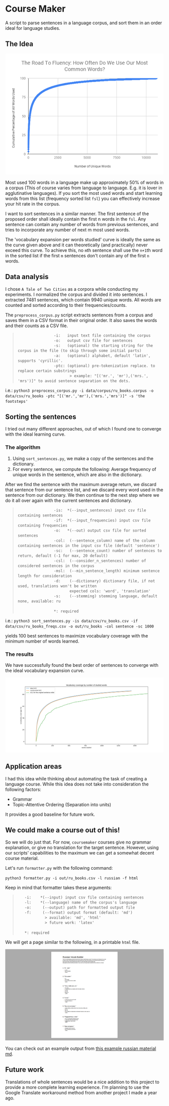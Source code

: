 # Course Maker
A script to parse sentences in a language corpus, and sort them in an order ideal for language studies.

## The Idea

![number of known most used words versus their cumulative usage percentage in the whole corpus. credit: @thevenuehouse on reddit](./media/graph.png)

Most used 100 words in a language make up approximately 50% of words in a corpus (This of course varies from language to language. E.g. it is lover in agglutinative languages). If you sort the most used words and start learning words from this list (frequency sorted list `fsl`) you can effectively increase your hit rate in the corpus. 

I want to sort sentences in a similar manner. The first sentence of the proposed order shall ideally contain the first n words in the `fsl`. Any sentence can contain any number of words from previous sentences, and tries to incorporate any number of next m most used words.

The 'vocabulary expansion per words studied' curve  is ideally the same as the curve given above and it can theoretically (and practically) never exceed this curve. To achieve this, no `m`th sentence shall use the `n+1`th word in the sorted list if the first `m` sentences don't contain any of the first `n` words.

## Data analysis

I chose `A Tale of Two Cities`  as a corpora while conducting my experiments. I normalized the corpus and divided it into sentences. I extracted 7481 sentences, which contain 9940 unique words.  All words are counted and sorted according to their frequencies/counts.

The `preprocess_corpus.py`  script extracts sentences from a corpus and saves them in a CSV format in their original order. It also saves the words and their counts as a CSV file.  

>                     -i:  	input text file containing the corpus
>                     -o:  	output csv file for sentences
>                     -s:  	(optional) the starting string for the corpus in the file (to skip through some initial parts)
>                     -a:  	(optional) alphabet, default 'latin', supports 'cyrillic'.
>                     -ptc:	(optional) pre-tokenization replace. to replace certain substrings 
>                          	 > example: "[('mr.', 'mr'),('mrs.', 'mrs')]" to avoid sentence separation on the dots.

i.e.:
`python3 preprocess_corpus.py -i data/corpus/ru_books.corpus -o data/csv/ru_books -ptc "[('mr.','mr'),('mrs.','mrs')]" -s 'the footsteps'`

## Sorting the sentences

I tried out many different approaches, out of which I found one to converge with the ideal learning curve. 

### The algorithm

1. Using `sort_sentences.py`, we make a copy of the sentences and the dictionary. 
2. For every sentence, we compute the following: Average frequency of unique words in the sentence, which are also in the dictionary. 

After we find the sentence with the maximum average return, we discard that sentence from our sentence list, and we discard every word used in the sentence from our dictionary. We then continue to the next step where we do it all over again with the current sentences and dictionary. 

>                     -is: 	*(--input_sentences) input csv file containing sentences
>                     -if: 	*(--input_frequencies) input csv file containing frequencies
>                     -o:  	*(--out) output csv file for sorted sentences
>                     -col:	 (--sentence_column) name of the column containing sentences in the input csv file (default 'sentence')
>                     -sc: 	 (--sentence_count) number of sentences to return, default (-1 for max, 20 default)
>                     -csl:	 (--consider_n_sentences) number of considered sentences in the corpus
>                     -msl:	 (--min_sentence_length) minimum sentence length for consideration
>                     -d:  	 (--dictionary) dictionary file, if not used, translations won't be written
>                          	 expected cols: 'word', 'translation'
>                     -s:  	 (--stemming) stemming language, default none, available: ru
>                     
>                     *: required

i.e.:
`python3 sort_sentences.py -is data/csv/ru_books.csv -if data/csv/ru_books_freqs.csv -o out/ru_books -col sentence -sc 1000` 

yields 100 best sentences to maximize vocabulary coverage with the minimum number of words learned.

### The results

We have successfully found the best order of sentences to converge with the ideal vocabulary expansion curve.

![](./media/vcc_comparison.png)



## Application areas

I had this idea while thinking about automating the task of creating a language course. While this idea does not take into consideration the following factors:

* Grammar
* Topic-Attentive Ordering (Separation into units)

It provides a good baseline for future work.



## We could make a course out of this!

So we will do just that. For now, `coursemaker` courses give no grammar explanation, or give no translation for the target sentence. However, using our scripts' capabilities to the maximum we can get a somewhat decent course material.

Let's run `formatter.py` with the following command:

`python3 formatter.py -i out/ru_books.csv -l russian -f html`

Keep in mind that formatter takes these arguments:

>        -i:  	*(--input) input csv file containing sentences
>        -l:  	*(--language) name of the corpus's language
>        -o:  	 (--output) path for formatted output file
>        -f:  	 (--format) output format (default: 'md')
>             	  > available: 'md', 'html'
>             	  > future work: 'latex'
>        
>        *: required



We will get a page similar to the following, in a printable `html` file.

![](./media/example_html.png)

You can check out an example output from [this example russian material md](.courses/russian_course.md).

## Future work

Translations of whole sentences would be a nice addition to this project to provide a more complete learning experience. I'm planning to use the Google Translate workaround method from another project I made a year ago. 



